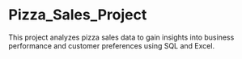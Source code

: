 # Pizza_Sales_Project
This project analyzes pizza sales data to gain insights into business performance and customer preferences using SQL and Excel.
